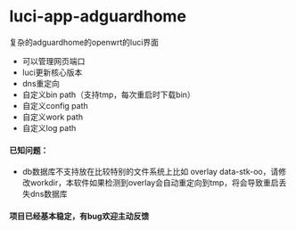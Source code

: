 # luci-app-adguardhome
复杂的adguardhome的openwrt的luci界面

 - 可以管理网页端口
 - luci更新核心版本
 - dns重定向
 - 自定义bin path（支持tmp，每次重启时下载bin）
 - 自定义config path
 - 自定义work path
 - 自定义log path
#### 已知问题：
 - db数据库不支持放在比较特别的文件系统上比如 overlay data-stk-oo，请修改workdir，本软件如果检测到overlay会自动重定向到tmp，将会导致重启丢失dns数据库
 
#### 项目已经基本稳定，有bug欢迎主动反馈
